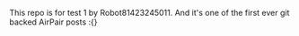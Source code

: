 This repo is for test 1 by Robot81423245011. And it's one of the first ever git backed AirPair posts :{}